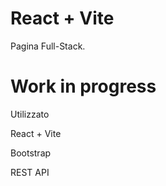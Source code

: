 # React + Vite

Pagina Full-Stack.

# Work in progress

Utilizzato

React + Vite

Bootstrap

REST API
